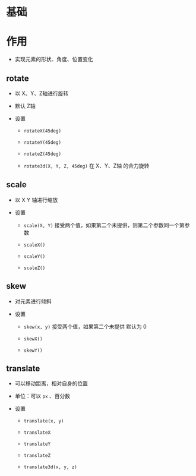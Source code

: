 # 基础

# 作用

*   实现元素的形状、角度、位置变化

## rotate

*   以 X、Y、Z轴进行旋转

*   默认 Z轴

*   设置

    *   `rotateX(45deg)`

    *   `rotateY(45deg)`

    *   `rotateZ(45deg)`

    *   `rotate3d(X, Y, Z, 45deg)` 在 X、Y、Z轴 的合力旋转

## scale

*   以 X Y 轴进行缩放

*   设置

    *   `scale(X, Y)` 接受两个值，如果第二个未提供，则第二个参数同一个第参数

    *   `scaleX()`

    *   `scaleY()`

    *   `scaleZ()`

## skew

*   对元素进行倾斜

*   设置

    *   `skew(x, y)` 接受两个值，如果第二个未提供 默认为 0

    *   `skewX()`

    *   `skewY()`

## translate

*   可以移动距离，相对自身的位置

*   单位：可以 `px` 、百分数

*   设置

    *   `translate(x, y)`

    *   `translateX`

    *   `translateY`

    *   `translateZ`

    *   `translate3d(x, y, z)`
